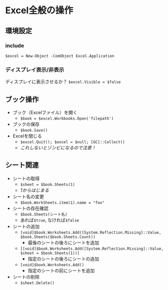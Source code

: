 # Excel全般の操作

## 環境設定
### include
`$excel = New-Object -ComObject Excel.Application`

### ディスプレイ表示/非表示
ディスプレイに表示させるか？
`$excel.Visible = $false`

## ブック操作
- ブック（Excelファイル）を開く
    - `$book = $excel.Workbooks.Open('filepath')`
- ブックの保存
    - `$book.Save()`
- Excelを閉じる
    - `$excel.Quit(); $excel = $null; [GC]::Collect()`
    - *これしないとゾンビになるので注意！*


## シート関連
- シートの取得
    - `$sheet = $book.Sheets(1)`
    - *1からはじまる*
- シート名の変更
    - `$book.WorkSheets.item(1).name = "foo"`
- シートの存在確認
    - `$book.Sheets(シート名)`
    - あれば`$true`, なければ`$false`
- シートの追加
    - `[void]$book.Worksheets.Add([System.Reflection.Missing]::Value, $book.Sheets($book.Sheets.Count))`
        - 最後のシートの後ろにシートを追加
    - `[[void]$book.Worksheets.Add([System.Reflection.Missing]::Value, $sheet = $book.Sheets(1))]`
        - 指定のシートの後ろにシートの追加
    - `[void]$book.Worksheets.Add()`
        - 指定のシートの前にシートを追加
- シートの削除
    - `$sheet.Delete()`


